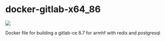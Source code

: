 # docker-gitlab-x64_86
[![](https://imagelayers.io/badge/sstruss/gitlab-ce-x64_86:latest.svg)](https://imagelayers.io/?images=sstruss/gitlab-ce-x64_86:latest 'Get your own badge on imagelayers.io')

Docker file for building a gitlab-ce 8.7 for armhf with redis and postgresql
